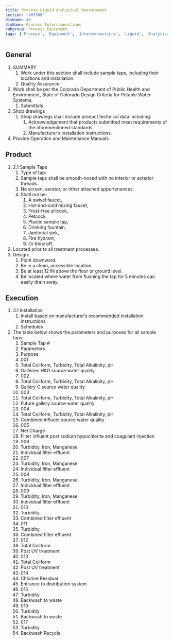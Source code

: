 ```yaml
---
title: Process Liquid Analytical Measurement
section: '407500'
divNumb: 40
divName: Process Interconnections
subgroup: Process Equipment
tags: ['Process', 'Equipment', 'Interconnections', 'Liquid', 'Analytical', 'Measurement']
---
```


## General

1. SUMMARY
   1. Work under this section shall include sample taps, including their locations and installation. 
	1. Quality Assurance
2. Work shall be per the Colorado Department of Public Health and Environment, State of Colorado Design Criteria for Potable Water Systems. 
	1. Submittals
3. Shop drawings
	1. Shop drawings shall include product technical data including:
		1. Acknowledgement that products submitted meet requirements of the aforementioned standards.
		2. Manufacturer’s installation instructions.
4. Provide Operation and Maintenance Manuals.
## Product
1. 2.1 Sample Taps
   1. Type of tap:
	1. Sample taps shall be smooth-nosed with no interior or exterior threads.
	2. No screen, aerator, or other attached appurtenances. 
	3. Shall not be:
		1. A swivel faucet,
		2. Hot-and-cold mixing faucet,
		3. Frost-free sillcock,
		4. Petcock, 
		5. Plastic sample tap,
		6. Drinking fountain, 
		7. Janitorial sink,
		8. Fire hydrant,
		9. Or blow off.
2. Located prior to all treatment processes.
3. Design:
	1. Point downward.
	2. Be in a clean, accessible location.
	3. Be at least 12 IN above the floor or ground level. 
	4. Be located where water from flushing the tap for 5 minutes can easily drain away.


## Execution

1. 3.1 Installation
   1. Install based on manufacturer’s recommended installation instructions. 
	1. Schedules
2. The table below shows the parameters and purposes for all sample taps:
      1. Sample Tap #
   1. Parameters
   1. Purpose
   1. 001
   1. Total Coliform, Turbidity, Total Alkalinity, pH
   1. Galleries H&G source water quality
   1. 002
   1. Total Coliform, Turbidity, Total Alkalinity, pH
   1. Gallery C source water quality
   1. 003
   1. Total Coliform, Turbidity, Total Alkalinity, pH
   1. Future gallery source water quality
   1. 004
   1. Total Coliform, Turbidity, Total Alkalinity, pH
   1. Combined influent source water quality
   1. 005
   1. Net Charge
   1. Filter influent post sodium hypochlorite and coagulant injection
   1. 006
   1. Turbidity, Iron, Manganese
   1. Individual filter effluent
   1. 007
   1. Turbidity, Iron, Manganese
   1. Individual filter effluent
   1. 008
    1. Turbidity, Iron, Manganese
   1. Individual filter effluent
   1. 009
   1. Turbidity, Iron, Manganese
   1. Individual filter effluent
   1. 010
   1. Turbidity
   1. Combined filter effluent
   1. 011
   1. Turbidity
   1. Combined filter effluent
   1. 012
   1. Total Coliform
   1. Post UV treatment
   1. 013
   1. Total Coliform
   1. Post UV treatment
   1. 014
   1. Chlorine Residual
   1. Entrance to distribution system
   1. 015
   1. Turbidity
   1. Backwash to waste
   1. 016
   1. Turbidity
   1. Backwash to waste
   1. 017
   1. Turbidity
   1. Backwash Recycle

